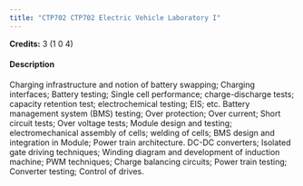 ```yaml
---
title: "CTP702 CTP702 Electric Vehicle Laboratory I"
---
```

**Credits:** 3 (1 0 4)

#### Description
Charging infrastructure and notion of battery swapping; Charging interfaces; Battery testing; Single cell performance; charge-discharge tests; capacity retention test; electrochemical testing; EIS; etc. Battery management system (BMS) testing; Over protection; Over current; Short circuit tests; Over voltage tests; Module design and testing; electromechanical assembly of cells; welding of cells; BMS design and integration in Module; Power train architecture. DC-DC converters; Isolated gate driving techniques; Winding diagram and development of induction machine; PWM techniques; Charge balancing circuits; Power train testing; Converter testing; Control of drives.